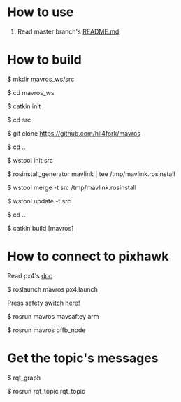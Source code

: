 # How to use
  1. Read master branch's [README.md](https://github.com/hll4fork/mavros/blob/master/README.md)

# How to build
  $ mkdir mavros_ws/src
  
  $ cd mavros_ws
  
  $ catkin init
  
  $ cd src
  
  $ git clone https://github.com/hll4fork/mavros
  
  $ cd ..
  
  $ wstool init src

  $ rosinstall_generator mavlink | tee /tmp/mavlink.rosinstall

  $ wstool merge -t src /tmp/mavlink.rosinstall

  $ wstool update -t src

  $ cd ..

  $ catkin build [mavros]
  
# How to connect to pixhawk
  Read px4's [doc](http://dev.px4.io/pixhawk-companion-computer.html)
  
  $ roslaunch mavros px4.launch
  
  Press safety switch here!
  
  $ rosrun mavros mavsaftey arm
  
  $ rosrun mavros offb_node
  
# Get the topic's messages
  $ rqt_graph
  
  $ rosrun rqt_topic rqt_topic
  